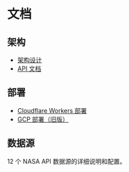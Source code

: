 # 文档

## 架构

- [架构设计](architecture.md)
- [API 文档](api.md)

## 部署

- [Cloudflare Workers 部署](../worker/README.md)
- [GCP 部署（旧版）](../legacy/README.md)

## 数据源

12 个 NASA API 数据源的详细说明和配置。
